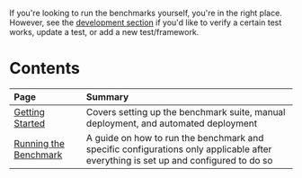 If you're looking to run the benchmarks yourself, you're 
in the right place. However, see the [development section](../Development) 
if you'd like to verify a certain test works, update a test, or 
add a new test/framework. 

# Contents

| Page | Summary |
|:---- |:------- |
[Getting Started](Getting-Started-Benchmarking) | Covers setting up the benchmark suite, manual deployment, and automated deployment
[Running the Benchmark](Running-the-Benchmark) | A guide on how to run the benchmark and specific configurations only applicable after everything is set up and configured to do so
